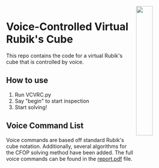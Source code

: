 <img src="image.PNG" align="right" width="30%"/>

# Voice-Controlled Virtual Rubik's Cube

This repo contains the code for a virtual Rubik's cube that is controlled by voice. 



## How to use

1. Run VCVRC.py
2. Say "begin" to start inspection
3. Start solving!

## Voice Command List
Voice commands are based off standard Rubik's cube notation. Additionally, several algorithms for the CFOP solving method have been added. The full voice commands can be found in the [report.pdf](report.pdf) file. 